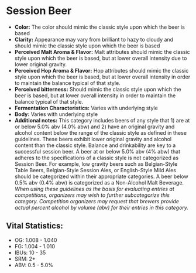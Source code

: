 # Session Beer

- **Color:** The color should mimic the classic style upon which the beer is based
- **Clarity:** Appearance may vary from brilliant to hazy to cloudy and should mimic the classic style upon which the beer is based
- **Perceived Malt Aroma & Flavor:** Malt attributes should mimic the classic style upon which the beer is based, but at lower overall intensity due to lower original gravity.
- **Perceived Hop Aroma & Flavor:** Hop attributes should mimic the classic style upon which the beer is based, but at lower overall intensity in order to maintain the balance typical of that style.
- **Perceived bitterness:** Should mimic the classic style upon which the beer is based, but at lower overall intensity in order to maintain the balance typical of that style.
- **Fermentation Characteristics:** Varies with underlying style
- **Body:** Varies with underlying style
- **Additional notes:** This category includes beers of any style that 1) are at or below 5.0% abv (4.0% abw) and 2) have an original gravity and alcohol content below the range of the classic style as defined in these guidelines. These beers exhibit lower original gravity and alcohol content than the classic style. Balance and drinkability are key to a successful session beer. A beer at or below 5.0% abv (4% abw) that adheres to the specifications of a classic style is not categorized as Session Beer. For example, low gravity beers such as Belgian-Style Table Beers, Belgian-Style Session Ales, or English-Style Mild Ales should be categorized within their appropriate categories. A beer below 0.5% abv (0.4% abw) is categorized as a Non-Alcohol Malt Beverage. <br/>
 _When using these guidelines as the basis for evaluating entries at competitions, organizers may wish to further subcategorize this category. Competition organizers may request that brewers provide actual percent alcohol by volume (abv) for their entries in this category._

## Vital Statistics:

- OG: 1.008 - 1.040
- FG: 1.004 - 1.010
- IBUs: 10 - 35
- SRM: 2+
- ABV: 0.5 - 5.0%
